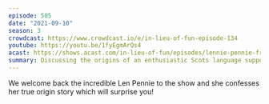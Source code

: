 ```yaml
---
episode: 505
date: "2021-09-10"
season: 3
crowdcast: https://www.crowdcast.io/e/in-lieu-of-fun-episode-134
youtube: https://youtu.be/1fyEgmArQs4
acast: https://shows.acast.com/in-lieu-of-fun/episodes/lennie-pennie-from-kansas
summary: Discussing the origins of an enthusiastic Scots language supporter
---
```

We welcome back the incredible Len Pennie to the show and she confesses her true origin story which will surprise you!
